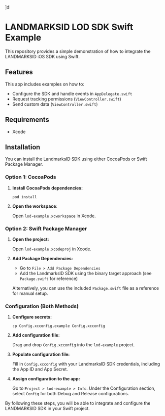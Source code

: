 ]d
# LANDMARKSID LOD SDK Swift Example

This repository provides a simple demonstration of how to integrate the LANDMARKSID iOS SDK using Swift.

## Features

This app includes examples on how to:
* Configure the SDK and handle events in `AppDelegate.swift`
* Request tracking permissions (`ViewController.swift`)
* Send custom data (`ViewController.swift`)

## Requirements

* Xcode

## Installation

You can install the LandmarksID SDK using either CocoaPods or Swift Package Manager.

### Option 1: CocoaPods

1. **Install CocoaPods dependencies:**

    ```shell
    pod install
    ```

2. **Open the workspace:**

    Open `lod-example.xcworkspace` in Xcode.

### Option 2: Swift Package Manager

1. **Open the project:**

    Open `lod-example.xcodeproj` in Xcode.

2. **Add Package Dependencies:**

    - Go to `File > Add Package Dependencies`
    - Add the LandmarksID SDK using the binary target approach (see `Package.swift` for reference)

    Alternatively, you can use the included `Package.swift` file as a reference for manual setup.

### Configuration (Both Methods)

1. **Configure secrets:**

    ```shell
    cp Config.xcconfig.example Config.xcconfig
    ```

2. **Add configuration file:**

    Drag and drop `Config.xcconfig` into the `lod-example` project.

3. **Populate configuration file:**

    Fill in `Config.xcconfig` with your LandmarksID SDK credentials, including the App ID and App Secret.

4. **Assign configuration to the app:**

    Go to `Project > lod-example > Info`. Under the Configuration section, select `Config` for both Debug and Release configurations.

By following these steps, you will be able to integrate and configure the LANDMARKSID SDK in your Swift project.